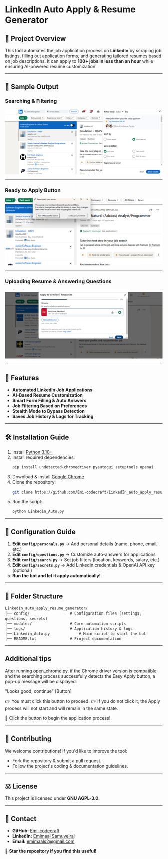 # LinkedIn Auto Apply & Resume Generator

## 📌 Project Overview
This tool automates the job application process on **LinkedIn** by scraping job listings, filling out application forms, and generating tailored resumes based on job descriptions. It can apply to **100+ jobs in less than an hour** while ensuring AI-powered resume customization.

---

## 📸 Sample Output

### Searching & Filtering
![Searching & Filtering](img/output1.png)

---

### Ready to Apply Button
![Ready to Apply Button](img/output2.png)

---

### Uploading Resume & Answering Questions
![Uploading Resume & Answering Questions](img/output3.png)

---


## 🚀 Features
- **Automated LinkedIn Job Applications**
- **AI-Based Resume Customization**
- **Smart Form Filling & Auto Answers**
- **Job Filtering Based on Preferences**
- **Stealth Mode to Bypass Detection**
- **Saves Job History & Logs for Tracking**

---

## 🛠️ Installation Guide
1. Install [Python 3.10+](https://www.python.org/downloads/)
2. Install required dependencies:
   ```sh
   pip install undetected-chromedriver pyautogui setuptools openai
   ```
3. Download & install [Google Chrome](https://www.google.com/chrome)
4. Clone the repository:
   ```sh
   git clone https://github.com/Emi-codecraft/LinkedIn_auto_apply_resume_generator.git
   ```
5. Run the script:
   ```sh
   python Linkedin_Auto.py
   ```

---


## 🔧 Configuration Guide
1. **Edit `config/personals.py`** → Add personal details (name, phone, email, etc.)
2. **Edit `config/questions.py`** → Customize auto-answers for applications
3. **Edit `config/search.py`** → Set job filters (location, keywords, salary, etc.)
4. **Edit `config/secrets.py`** → Add LinkedIn credentials & OpenAI API key (optional)
5. **Run the bot and let it apply automatically!**

---

## 📂 Folder Structure
```
LinkedIn_auto_apply_resume_generator/
│── config/                  # Configuration files (settings, questions, secrets)
│── modules/                 # Core automation scripts
│── logs/                    # Application history & logs
│── Linkedin_Auto.py             # Main script to start the bot
│── README.txt               # Project documentation
```

---
## Additional tips
 After running open_chrome.py, if the Chrome driver version is compatible and the searching process successfully detects the Easy Apply button, a pop-up message will be displayed:

"Looks good, continue" [Button]

👉 You must click this button to proceed.
👉 If you do not click it, the Apply process will not start and will remain in the same state.

🚀 Click the button to begin the application process!
 
---

## 🤝 Contributing
We welcome contributions! If you'd like to improve the tool:
- Fork the repository & submit a pull request.
- Follow the project's coding & documentation guidelines.

---

## ⚖️ License
This project is licensed under **GNU AGPL-3.0**.

---

## 📩 Contact
- **GitHub:** [Emi-codecraft](https://github.com/Emi-codecraft)
- **LinkedIn:** [Emimaal Samuvelraj](https://www.linkedin.com/in/emimaal-samuvelraj-02952127a/)
- **Email:** emimaals2@gmail.com

🚀 **Star the repository if you find this useful!**

